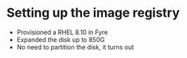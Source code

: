 # Setting up the image registry

- Provisioned a RHEL 8.10 in Fyre
- Expanded the disk up to 850G
- No need to partition the disk, it turns out
